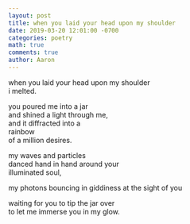 ```yaml
---
layout: post
title: when you laid your head upon my shoulder
date: 2019-03-20 12:01:00 -0700
categories: poetry 
math: true
comments: true
author: Aaron
---
```



when you laid your head upon my shoulder  
i melted.  

you poured me into a jar  
and shined a light through me,  
and it diffracted into a  
rainbow  
of a million desires.  

my waves and particles  
danced hand in hand around your  
illuminated soul,  

my photons bouncing in giddiness at the sight of you  

waiting for you to tip the jar over  
to let me immerse you in my glow.